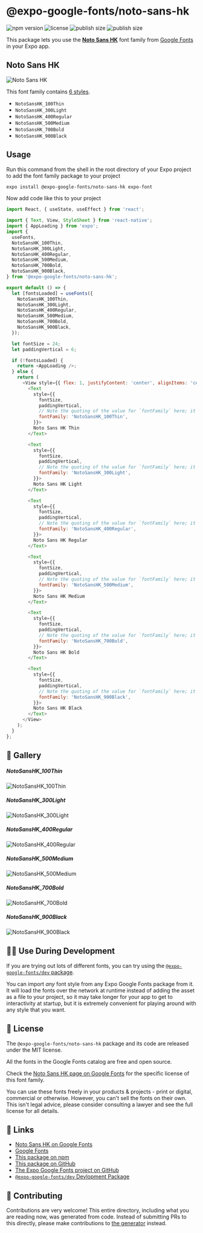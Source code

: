 # @expo-google-fonts/noto-sans-hk

![npm version](https://flat.badgen.net/npm/v/@expo-google-fonts/noto-sans-hk)
![license](https://flat.badgen.net/github/license/expo/google-fonts)
![publish size](https://flat.badgen.net/packagephobia/install/@expo-google-fonts/noto-sans-hk)
![publish size](https://flat.badgen.net/packagephobia/publish/@expo-google-fonts/noto-sans-hk)

This package lets you use the [**Noto Sans HK**](https://fonts.google.com/specimen/Noto+Sans+HK) font family from [Google Fonts](https://fonts.google.com/) in your Expo app.

## Noto Sans HK

![Noto Sans HK](./font-family.png)

This font family contains [6 styles](#-gallery).

- `NotoSansHK_100Thin`
- `NotoSansHK_300Light`
- `NotoSansHK_400Regular`
- `NotoSansHK_500Medium`
- `NotoSansHK_700Bold`
- `NotoSansHK_900Black`

## Usage

Run this command from the shell in the root directory of your Expo project to add the font family package to your project
```sh
expo install @expo-google-fonts/noto-sans-hk expo-font
```

Now add code like this to your project
```js
import React, { useState, useEffect } from 'react';

import { Text, View, StyleSheet } from 'react-native';
import { AppLoading } from 'expo';
import {
  useFonts,
  NotoSansHK_100Thin,
  NotoSansHK_300Light,
  NotoSansHK_400Regular,
  NotoSansHK_500Medium,
  NotoSansHK_700Bold,
  NotoSansHK_900Black,
} from '@expo-google-fonts/noto-sans-hk';

export default () => {
  let [fontsLoaded] = useFonts({
    NotoSansHK_100Thin,
    NotoSansHK_300Light,
    NotoSansHK_400Regular,
    NotoSansHK_500Medium,
    NotoSansHK_700Bold,
    NotoSansHK_900Black,
  });

  let fontSize = 24;
  let paddingVertical = 6;

  if (!fontsLoaded) {
    return <AppLoading />;
  } else {
    return (
      <View style={{ flex: 1, justifyContent: 'center', alignItems: 'center' }}>
        <Text
          style={{
            fontSize,
            paddingVertical,
            // Note the quoting of the value for `fontFamily` here; it expects a string!
            fontFamily: 'NotoSansHK_100Thin',
          }}>
          Noto Sans HK Thin
        </Text>

        <Text
          style={{
            fontSize,
            paddingVertical,
            // Note the quoting of the value for `fontFamily` here; it expects a string!
            fontFamily: 'NotoSansHK_300Light',
          }}>
          Noto Sans HK Light
        </Text>

        <Text
          style={{
            fontSize,
            paddingVertical,
            // Note the quoting of the value for `fontFamily` here; it expects a string!
            fontFamily: 'NotoSansHK_400Regular',
          }}>
          Noto Sans HK Regular
        </Text>

        <Text
          style={{
            fontSize,
            paddingVertical,
            // Note the quoting of the value for `fontFamily` here; it expects a string!
            fontFamily: 'NotoSansHK_500Medium',
          }}>
          Noto Sans HK Medium
        </Text>

        <Text
          style={{
            fontSize,
            paddingVertical,
            // Note the quoting of the value for `fontFamily` here; it expects a string!
            fontFamily: 'NotoSansHK_700Bold',
          }}>
          Noto Sans HK Bold
        </Text>

        <Text
          style={{
            fontSize,
            paddingVertical,
            // Note the quoting of the value for `fontFamily` here; it expects a string!
            fontFamily: 'NotoSansHK_900Black',
          }}>
          Noto Sans HK Black
        </Text>
      </View>
    );
  }
};

```

## 🔡 Gallery

##### NotoSansHK_100Thin
![NotoSansHK_100Thin](./NotoSansHK_100Thin.ttf.png)

##### NotoSansHK_300Light
![NotoSansHK_300Light](./NotoSansHK_300Light.ttf.png)

##### NotoSansHK_400Regular
![NotoSansHK_400Regular](./NotoSansHK_400Regular.ttf.png)

##### NotoSansHK_500Medium
![NotoSansHK_500Medium](./NotoSansHK_500Medium.ttf.png)

##### NotoSansHK_700Bold
![NotoSansHK_700Bold](./NotoSansHK_700Bold.ttf.png)

##### NotoSansHK_900Black
![NotoSansHK_900Black](./NotoSansHK_900Black.ttf.png)


## 👩‍💻 Use During Development

If you are trying out lots of different fonts, you can try using the [`@expo-google-fonts/dev` package](https://github.com/expo/google-fonts/tree/master/font-packages/dev#readme).

You can import *any* font style from any Expo Google Fonts package from it. It will load the fonts
over the network at runtime instead of adding the asset as a file to your project, so it may take longer
for your app to get to interactivity at startup, but it is extremely convenient
for playing around with any style that you want.

## 📖 License

The `@expo-google-fonts/noto-sans-hk` package and its code are released under the MIT license.

All the fonts in the Google Fonts catalog are free and open source.

Check the [Noto Sans HK page on Google Fonts](https://fonts.google.com/specimen/Noto+Sans+HK) for the specific license of this font family.

You can use these fonts freely in your products & projects - print or digital, commercial or otherwise. However, you can't sell the fonts on their own. This isn't legal advice, please consider consulting a lawyer and see the full license for all details.

## 🔗 Links

- [Noto Sans HK on Google Fonts](https://fonts.google.com/specimen/Noto+Sans+HK)
- [Google Fonts](https://fonts.google.com/)
- [This package on npm](https://www.npmjs.com/package/@expo-google-fonts/noto-sans-hk)
- [This package on GitHub](https://github.com/expo/google-fonts/tree/master/font-packages/noto-sans-hk)
- [The Expo Google Fonts project on GitHub](https://github.com/expo/google-fonts)
- [`@expo-google-fonts/dev` Devlopment Package](https://github.com/expo/google-fonts/tree/master/font-packages/dev)

## 🤝 Contributing

Contributions are very welcome! This entire directory, including what you are reading now, was generated from code. Instead of submitting PRs to this directly, please make contributions to [the generator](https://github.com/expo/google-fonts/tree/master/packages/generator) instead.
